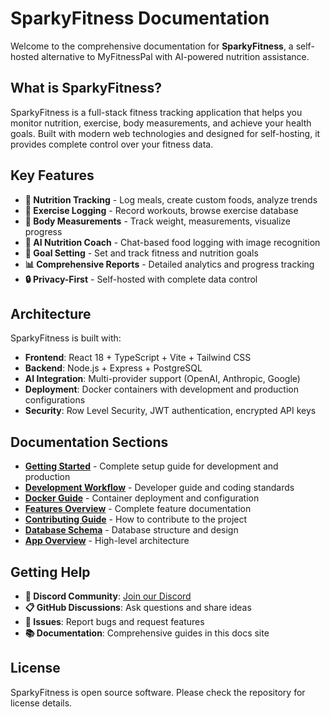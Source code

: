 # SparkyFitness Documentation

Welcome to the comprehensive documentation for **SparkyFitness**, a self-hosted alternative to MyFitnessPal with AI-powered nutrition assistance.

## What is SparkyFitness?

SparkyFitness is a full-stack fitness tracking application that helps you monitor nutrition, exercise, body measurements, and achieve your health goals. Built with modern web technologies and designed for self-hosting, it provides complete control over your fitness data.

## Key Features

- **🍎 Nutrition Tracking** - Log meals, create custom foods, analyze trends
- **💪 Exercise Logging** - Record workouts, browse exercise database  
- **📏 Body Measurements** - Track weight, measurements, visualize progress
- **🤖 AI Nutrition Coach** - Chat-based food logging with image recognition
- **🎯 Goal Setting** - Set and track fitness and nutrition goals
- **📊 Comprehensive Reports** - Detailed analytics and progress tracking
- **🔒 Privacy-First** - Self-hosted with complete data control

## Architecture

SparkyFitness is built with:

- **Frontend**: React 18 + TypeScript + Vite + Tailwind CSS
- **Backend**: Node.js + Express + PostgreSQL  
- **AI Integration**: Multi-provider support (OpenAI, Anthropic, Google)
- **Deployment**: Docker containers with development and production configurations
- **Security**: Row Level Security, JWT authentication, encrypted API keys

## Documentation Sections

- **[Getting Started](./developer/getting-started)** - Complete setup guide for development and production
- **[Development Workflow](./developer/workflow)** - Developer guide and coding standards  
- **[Docker Guide](./developer/docker)** - Container deployment and configuration
- **[Features Overview](./features/)** - Complete feature documentation
- **[Contributing Guide](./contributing)** - How to contribute to the project
- **[Database Schema](./database-schema)** - Database structure and design
- **[App Overview](./app-overview)** - High-level architecture

## Getting Help

- **💬 Discord Community**: [Join our Discord](https://discord.gg/vcnMT5cPEA)
- **📋 GitHub Discussions**: Ask questions and share ideas
- **🐛 Issues**: Report bugs and request features
- **📚 Documentation**: Comprehensive guides in this docs site

## License

SparkyFitness is open source software. Please check the repository for license details.